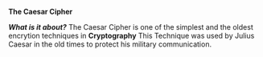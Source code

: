 **The Caesar Cipher**

_**What is it about?**_
The Caesar Cipher is one of the simplest and the oldest encrytion techniques in **Cryptography** 
This Technique was used by Julius Caesar in the old times to protect his military communication.
